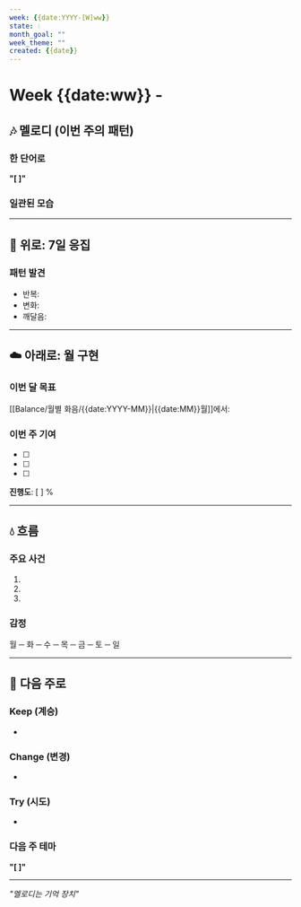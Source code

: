 ```yaml
---
week: {{date:YYYY-[W]ww}}
state: 💧
month_goal: ""
week_theme: ""
created: {{date}}
---
```


# Week {{date:ww}} - 

## 🎶 멜로디 (이번 주의 패턴)

### 한 단어로
**"[    ]"**

### 일관된 모습
> 

---

## 🧊 위로: 7일 응집

### 패턴 발견
- 반복: 
- 변화: 
- 깨달음: 

---

## ☁️ 아래로: 월 구현

### 이번 달 목표
[[Balance/월별 화음/{{date:YYYY-MM}}|{{date:MM}}월]]에서:

### 이번 주 기여
- [ ] 
- [ ] 
- [ ] 

**진행도**: [    ] %

---

## 💧 흐름

### 주요 사건
1. 
2. 
3. 

### 감정
월 ─ 화 ─ 수 ─ 목 ─ 금 ─ 토 ─ 일

---

## 🔄 다음 주로

### Keep (계승)
- 

### Change (변경)
- 

### Try (시도)
- 

### 다음 주 테마
**"[    ]"**

---

*"멜로디는 기억 장치"*
